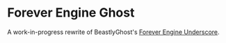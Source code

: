 # Forever Engine Ghost
A work-in-progress rewrite of BeastlyGhost's [Forever Engine Underscore](https://github.com/BeastlyGhost/Forever-Engine-Underscore).